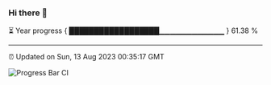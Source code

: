 ### Hi there 👋

⏳ Year progress { ██████████████████▁▁▁▁▁▁▁▁▁▁▁▁ } 61.38 %

---

⏰ Updated on Sun, 13 Aug 2023 00:35:17 GMT

![Progress Bar CI](https://github.com/Shyam-Makwana/GitHub-Actions-Demo/workflows/Progress%20Bar%20CI/badge.svg)
